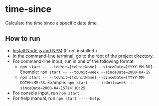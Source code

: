 # time-since
Calculate the time since a specific date time.

## How to run
- [Install Node.js and NPM](https://nodejs.org/en/download) (If not installed.)
- In the command-line terminal, go to the root of the project directory.
- For command-line input, run in one of the following format
    - `npm start -- --toUnit=[toUnitName] --sinceDate=[YYYY-MM-DD]`. Example: `npm start -- --toUnit=week --sinceDate=2000-04-15`
    - `npm start -- --toUnit=[toUnitName] --sinceDate=[YYYY-MM-DDTHH:MM:SS`. Example: `npm start -- --toUnit=week --sinceDate=2000-04-15T14:10:25`.
- For console input, run `npm start`.
- For help manual, run `npm start -- --help`.
